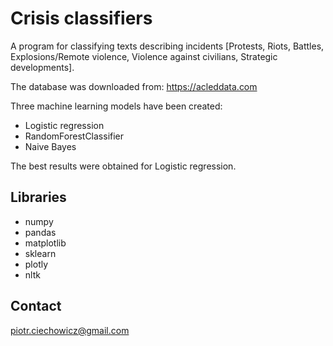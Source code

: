 # Crisis classifiers

A program for classifying texts describing incidents [Protests, Riots, Battles, Explosions/Remote violence, Violence against civilians, Strategic developments].

The database was downloaded from:
https://acleddata.com

Three machine learning models have been created:
- Logistic regression
- RandomForestClassifier
- Naive Bayes

The best results were obtained for Logistic regression.

## Libraries

- numpy
- pandas
- matplotlib
- sklearn
- plotly
- nltk

## Contact

piotr.ciechowicz@gmail.com

